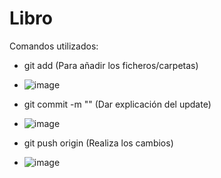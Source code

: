 # Libro
Comandos utilizados: 
- git add (Para añadir los ficheros/carpetas)
- ![image](https://user-images.githubusercontent.com/126579788/230780830-0a40cad6-85b9-4b0d-a004-e90deede893e.png)

- git commit -m "" (Dar explicación del update)
- ![image](https://user-images.githubusercontent.com/126579788/230780819-27d12bdc-5a0b-437b-bca7-8d564550dd45.png)

- git push origin (Realiza los cambios)
- ![image](https://user-images.githubusercontent.com/126579788/230780853-42f32049-990e-4d08-935e-90b3ec7a4fbc.png)
